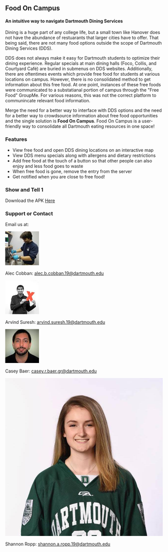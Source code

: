 ## Food On Campus 
#### An intuitive way to navigate Dartmouth Dining Services

Dining is a huge part of any college life, but a small town like Hanover does not have the abundance of restuarants that larger cities have to offer. 
That being said, there are not many food options outside the scope of Dartmouth Dining Services (DDS). 

DDS does not always make it easy for Dartmouth students to optimize their dining experience. 
Regular specials at main dining halls (Foco, Collis, and Courtyard Café) are buried in submenus on DDS websites. 
Additionally, there are oftentimes events which provide free food for students at various locations on campus. 
However, there is no consolidated method to get information about this free food. 
At one point, instances of these free foods were communicated to a substatianal portion of campus through the "Free Food" GroupMe. 
For various reasons, this was not the correct platform to communincate relevant food information. 

Merge the need for a better way to interface with DDS options and the need for a better way to crowdsource information about free food opportunities and the single solution is **Food On Campus**. 
Food On Campus is a user-friendly way to consolidate all Dartmouth eating resources in one space!

### Features

* View free food and open DDS dining locations on an interactive map
* View DDS menu specials along with allergens and dietary restrictions
* Add free food at the touch of a button so that other people can also enjoy and less food goes to waste
* When free food is gone, remove the entry from the server
* Get notified when you are close to free food!

### Show and Tell 1

Download the APK [Here](https://tinyurl.com/foodoncampuschk1)

### Support or Contact

Email us at: 

![](https://github.com/ShannonRopp/CS65/blob/master/Alec.jpg)

Alec Cobban: alec.b.cobban.19@dartmouth.edu

![](https://github.com/ShannonRopp/CS65/blob/master/Arvind.jpg)

Arvind Suresh: arvind.suresh.19@dartmouth.edu

![](https://github.com/ShannonRopp/CS65/blob/master/Casey.jpg)

Casey Baer: casey.r.baer.gr@dartmouth.edu

![](https://github.com/ShannonRopp/CS65/blob/master/Shannon.jpg)

Shannon Ropp: shannon.a.ropp.19@dartmouth.edu
